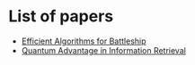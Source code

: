 # List of papers

- [Efficient Algorithms for Battleship](https://arxiv.org/pdf/2004.07354.pdf)
- [Quantum Advantage in Information Retrieval](https://arxiv.org/pdf/2007.15643.pdf) 
